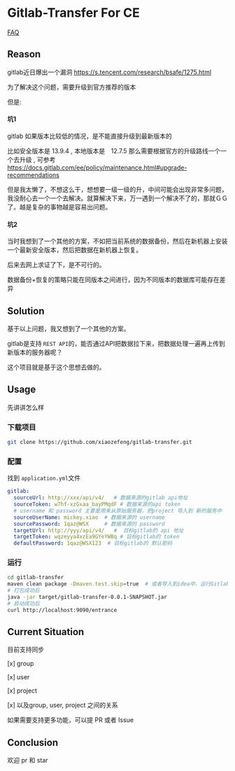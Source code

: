 # Gitlab-Transfer  For  CE

[FAQ](https://github.com/xiaozefeng/gitlab-transfer/wiki/FAQ)

## Reason

gitlab近日爆出一个漏洞 https://s.tencent.com/research/bsafe/1275.html

为了解决这个问题，需要升级到官方推荐的版本

但是:

#### 坑1

gitlab 如果版本比较低的情况，是不能直接升级到最新版本的

比如安全版本是 13.9.4 , 本地版本是　12.7.5 那么需要根据官方的升级路线一个一个去升级  , 可参考 https://docs.gitlab.com/ee/policy/maintenance.html#upgrade-recommendations

但是我太懒了，不想这么干，想想要一级一级的升，中间可能会出现非常多问题，我没耐心去一个一个去解决。就算解决下来，万一遇到一个解决不了的，那就ＧＧ了。越是复杂的事物越是容易出问题。



#### 坑2

当时我想到了一个其他的方案，不如把当前系统的数据备份，然后在新机器上安装一个最新安全版本，然后把数据在新机器上恢复。

后来去网上求证了下，是不可行的。

数据备份+恢复的策略只能在同版本之间进行，因为不同版本的数据库可能存在差异



## Solution

基于以上问题，我又想到了一个其他的方案。

gitlab是支持 `REST API`的，能否通过API把数据拉下来，把数据处理一遍再上传到新版本的服务器呢？ 

这个项目就是基于这个思想去做的。



## Usage

先讲讲怎么样



### 下载项目

```bash
git clone https://github.com/xiaozefeng/gitlab-transfer.git
```

### 配置

找到 `application.yml`文件

```yml
gitlab:
  sourceUrl: http://xxx/api/v4/   # 数据来源的gitlab api地址
  sourceToken: w7hf-xzGxaa_bayPMqdF # 数据来源的api token
  # username 和 password 主要是用来从原始服务器，把project 导入到 新的服务中
  sourceUserName: mickey.xiao  # 数据来源的 username
  sourcePassword: 1qaz@WSX     # 数据来源的 password
  targetUrl: http://yyy/api/v4/   #  目标gitlab的 api 地址
  targetToken: wqzeyya4xzEa9GYeYWBq # 目标gitlab的 token
  defaultPassword: 1qaz@WSX123  # 目标gitlab的 默认密码
```



### 运行

```bash
cd gitlab-transfer
maven clean package -Dmaven.test.skip=true  # 或者导入到idea中，运行GitlabTransferApplication
# 打包成功后
java -jar target/gitlab-transfer-0.0.1-SNAPSHOT.jar
# 启动成功后
curl http://localhost:9090/entrance
```





## Current Situation

目前支持同步  

[x] group

[x] user

[x] project 

[x] 以及group, user, project 之间的关系

如果需要支持更多功能，可以提 PR 或者 Issue



## Conclusion

欢迎 pr 和 star

